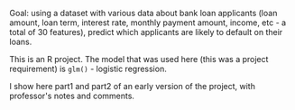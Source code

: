 Goal: using a dataset with various data about bank loan applicants (loan amount, loan term, interest rate, monthly payment amount, income, etc - a total of 30 features), predict which applicants are likely to default on their loans.

This is an R project. The model that was used here (this was a project requirement) is `glm()` - logistic regression.

I show here part1 and part2 of an early version of the project, with professor's notes and comments.
